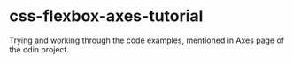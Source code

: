# css-flexbox-axes-tutorial
Trying and working through the code examples, mentioned in Axes page of the odin project. 

